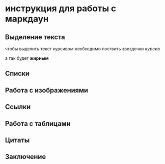 # инструкция для работы с маркдаун

## Выделение текста
чтобы выделить текст курсивом необходимо поствить звездочки *курсив*

а так будет **жирным**

## Списки


## Работа с изображениями

## Cсылки

## Работа с таблицами 

## Цитаты

## Заключение